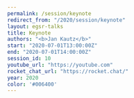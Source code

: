 ```yaml
---
permalink: /session/keynote
redirect_from: "/2020/session/keynote"
layout: egsr-talks
title: Keynote
authors: "<b>Jan Kautz</b>"
start: "2020-07-01T13:00:00Z"
end: "2020-07-01T14:00:00Z"
session_id: 10
youtube_url: "https://youtube.com"
rocket_chat_url: "https://rocket.chat/"
year: 2020
color: '#006400'
---
```

